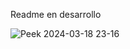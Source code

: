 Readme en desarrollo

![Peek 2024-03-18 23-16](https://github.com/victorhg28/GenesisClaroPeru/assets/53150635/14bc84fb-3e5e-4db2-97ab-8b9d9472e2de)

